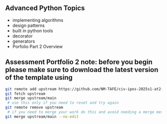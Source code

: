 ## Advanced Python Topics

- implementing algorithms
- design patterns
- built in python tools
- decorator
- generators
- Porfolio Part 2 Overview

## Assessment Portfolio 2 note: before you begin please make sure to download the latest version of the template using

```bash
git remote add upstream https://github.com/NM-TAFE/civ-ipos-2025s1-at2-portfolio-por-part-2-pin-civ-assessment-ipos-portfolio-2.git
git fetch upstream
git merge upstream/main
 # use this only if you need to reset and try again
git remote remove upstream
 # if you need to merge your work do this and avoid needing a merge message
git merge upstream/main --no-edit

```
